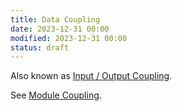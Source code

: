 ```yaml
---
title: Data Coupling
date: 2023-12-31 00:00
modified: 2023-12-31 00:00
status: draft
---
```


Also known as [Input / Output Coupling](input-output-coupling.md).

See [Module Coupling](module-coupling.md).